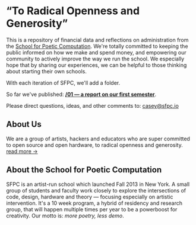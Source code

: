 # “To Radical Openness and Generosity”

This is a repository of financial data and reflections on administration from the [School for Poetic Computation](http://sfpc.io). We're totally committed to keeping the public informed on how we make and spend money, and empowering our community to actively improve the way we run the school. We especially hope that by sharing our experiences, we can be helpful to those thinking about starting their own schools.

With each iteration of SFPC, we'll add a folder.

So far we've published: [**/01 — a report on our first semester**](https://github.com/SFPC/finance-and-administration/tree/master/01).

Please direct questions, ideas, and other comments to: [casey@sfpc.io](mailto:casey@sfpc.io)

## About Us

We are a group of artists, hackers and educators who are super committed to open source and open hardware, to radical openness and generosity. [read more &rarr;](http://sfpc.io/about/)

## About the School for Poetic Computation

SFPC is an artist-run school which launched Fall 2013 in New York. A small group of students and faculty work closely to explore the intersections of code, design, hardware and theory — focusing especially on artistic intervention. It's a 10 week program, a hybrid of residency and research group, that will happen multiple times per year to be a powerboost for creativity. Our motto is: _more poetry, less demo_.